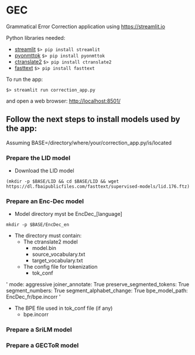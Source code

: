 # GEC
Grammatical Error Correction application using <https://streamlit.io>

Python libraries needed:
* [streamlit](https://streamlit.io) `$> pip install streamlit`
* [pyonmttok](https://github.com/OpenNMT/Tokenizer) `$> pip install pyonmttok`
* [ctranslate2](https://github.com/OpenNMT/CTranslate2) `$> pip install ctranslate2`
* [fasttext](https://fasttext.cc) `$> pip install fasttext`

To run the app: 

`$> streamlit run correction_app.py `

and open a web browser: <http://localhost:8501/>

## Follow the next steps to install models used by the app:

Assuming BASE=/directory/where/your/correction_app.py/is/located

### Prepare the LID model

* Download the LID model

`(mkdir -p $BASE/LID && cd $BASE/LID && wget https://dl.fbaipublicfiles.com/fasttext/supervised-models/lid.176.ftz)`

### Prepare an Enc-Dec model

* Model directory myst be EncDec_\[language\]

`mkdir -p $BASE/EncDec_en`

* The directory must contain:
  * The ctranslate2 model 
    * model.bin
    * source_vocabulary.txt
    * target_vocabulary.txt
  * The config file for tokenization
    * tok_conf

'
mode: aggressive
joiner_annotate: True
preserve_segmented_tokens: True
segment_numbers: True
segment_alphabet_change: True
bpe_model_path: EncDec_fr/bpe.incorr
'

  * The BPE file used in tok_conf file (if any)
    * bpe.incorr

### Prepare a SriLM model


### Prepare a GECToR model
